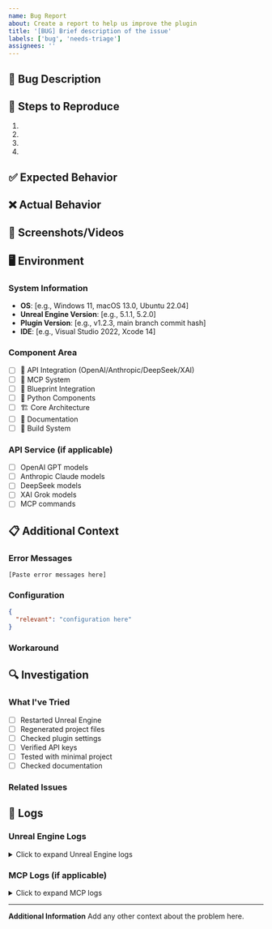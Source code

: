 ```yaml
---
name: Bug Report
about: Create a report to help us improve the plugin
title: '[BUG] Brief description of the issue'
labels: ['bug', 'needs-triage']
assignees: ''
---
```


## 🐛 Bug Description

<!-- A clear and concise description of what the bug is -->

## 🔄 Steps to Reproduce

1. 
2. 
3. 
4. 

## ✅ Expected Behavior

<!-- A clear and concise description of what you expected to happen -->

## ❌ Actual Behavior

<!-- A clear and concise description of what actually happened -->

## 📸 Screenshots/Videos

<!-- If applicable, add screenshots or videos to help explain your problem -->

## 🖥️ Environment

### System Information
- **OS**: [e.g., Windows 11, macOS 13.0, Ubuntu 22.04]
- **Unreal Engine Version**: [e.g., 5.1.1, 5.2.0]
- **Plugin Version**: [e.g., v1.2.3, main branch commit hash]
- **IDE**: [e.g., Visual Studio 2022, Xcode 14]

### Component Area
<!-- Check the area where the bug occurs -->
- [ ] 🔌 API Integration (OpenAI/Anthropic/DeepSeek/XAI)
- [ ] 🤖 MCP System
- [ ] 📘 Blueprint Integration
- [ ] 🐍 Python Components
- [ ] 🏗️ Core Architecture
- [ ] 📖 Documentation
- [ ] 🔧 Build System

### API Service (if applicable)
- [ ] OpenAI GPT models
- [ ] Anthropic Claude models  
- [ ] DeepSeek models
- [ ] XAI Grok models
- [ ] MCP commands

## 📋 Additional Context

### Error Messages
<!-- Include any error messages, stack traces, or log output -->

```
[Paste error messages here]
```

### Configuration
<!-- Include relevant configuration (remove sensitive information like API keys) -->

```json
{
  "relevant": "configuration here"
}
```

### Workaround
<!-- If you found a workaround, please describe it -->

## 🔍 Investigation

### What I've Tried
<!-- List any troubleshooting steps you've already attempted -->

- [ ] Restarted Unreal Engine
- [ ] Regenerated project files
- [ ] Checked plugin settings
- [ ] Verified API keys
- [ ] Tested with minimal project
- [ ] Checked documentation

### Related Issues
<!-- Link any related issues -->

## 📝 Logs

### Unreal Engine Logs
<!-- Include relevant portions of Unreal Engine output log -->

<details>
<summary>Click to expand Unreal Engine logs</summary>

```
[Paste Unreal Engine logs here]
```

</details>

### MCP Logs (if applicable)
<!-- Include MCP server logs if relevant -->

<details>
<summary>Click to expand MCP logs</summary>

```
[Paste MCP logs here]
```

</details>

---

**Additional Information**
Add any other context about the problem here.